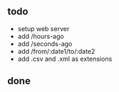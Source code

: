 ## todo

- setup web server
- add /hours-ago
- add /seconds-ago
- add /from/:date1/to/:date2
- add .csv and .xml as extensions

## done
